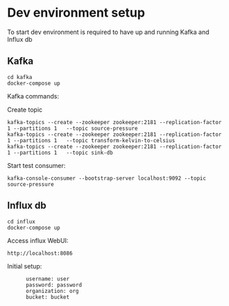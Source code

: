 # Dev environment setup
To start dev environment is required to have up and running Kafka and Influx db

## Kafka
 
```
cd kafka
docker-compose up
```

Kafka commands:

Create topic
```
kafka-topics --create --zookeeper zookeeper:2181 --replication-factor 1 --partitions 1   --topic source-pressure
kafka-topics --create --zookeeper zookeeper:2181 --replication-factor 1 --partitions 1   --topic transform-kelvin-to-celsius
kafka-topics --create --zookeeper zookeeper:2181 --replication-factor 1 --partitions 1   --topic sink-db
```

Start test consumer:
```
kafka-console-consumer --bootstrap-server localhost:9092 --topic source-pressure
```

## Influx db

```
cd influx
docker-compose up
```

Access influx WebUI:
```
http://localhost:8086
```

Initial setup:
```
      username: user
      password: password
      organization: org
      bucket: bucket
```